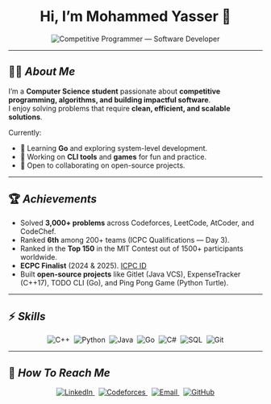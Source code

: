 <div align="center">

# Hi, I’m **Mohammed Yasser** 👋
  
<p align="center">
  <img alt="Competitive Programmer — Software Developer" src="https://readme-typing-svg.demolab.com?font=Fira+Code&size=32&pause=1000&color=22C55E&center=true&vCenter=true&width=850&height=90&lines=Competitive+Programmer;Software+Developer;Open+Source+Contributor;Lifelong+Learner" />
</p>

</div>

---

## 🧑‍💻 ***About Me***

I’m a **Computer Science student** passionate about **competitive programming, algorithms, and building impactful software**.  
I enjoy solving problems that require **clean, efficient, and scalable solutions**.  

Currently:  
- 🌱 Learning **Go** and exploring system-level development.  
- 🔭 Working on **CLI tools** and **games** for fun and practice.  
- 🤝 Open to collaborating on open-source projects.  

---

## 🏆 ***Achievements***
- Solved **3,000+ problems** across Codeforces, LeetCode, AtCoder, and CodeChef.  
- Ranked **6th** among 200+ teams (ICPC Qualifications — Day 3).  
- Ranked in the **Top 150** in the MIT Contest out of 1500+ participants worldwide.  
- **ECPC Finalist** (2024 & 2025). [ICPC ID](https://icpc.global/private/person/986516/ICPCID)  
- Built **open-source projects** like Gitlet (Java VCS), ExpenseTracker (C++17), TODO CLI (Go), and Ping Pong Game (Python Turtle).  

---

## ⚡ ***Skills***
<p align="center">
  <img alt="C++" src="https://img.shields.io/badge/C%2B%2B-00599C?logo=c%2B%2B&logoColor=white&style=flat-square" />&nbsp;
  <img alt="Python" src="https://img.shields.io/badge/Python-3776AB?logo=python&logoColor=white&style=flat-square" />&nbsp;
  <img alt="Java" src="https://img.shields.io/badge/Java-007396?logo=java&logoColor=white&style=flat-square" />&nbsp;
  <img alt="Go" src="https://img.shields.io/badge/Go-00ADD8?logo=go&logoColor=white&style=flat-square" />&nbsp;
  <img alt="C#" src="https://img.shields.io/badge/C%23-239120?logo=c-sharp&logoColor=white&style=flat-square" />&nbsp;
  <img alt="SQL" src="https://img.shields.io/badge/SQL-4479A1?logo=postgresql&logoColor=white&style=flat-square" />&nbsp;
  <img alt="Git" src="https://img.shields.io/badge/Git-F05032?logo=git&logoColor=white&style=flat-square" />
</p>

---

## 🔗 ***How To Reach Me***
<p align="center">

  <a href="https://www.linkedin.com/in/mohamed-yasser-3a6002275/" title="LinkedIn">
    <img alt="LinkedIn" src="https://img.shields.io/badge/LinkedIn-Mohammed--Yasser-0A66C2?logo=linkedin&logoColor=white&style=flat-square" />
  </a>&nbsp;
  <a href="https://codeforces.com/profile/Htrxxxxx" title="Codeforces">
    <img alt="Codeforces" src="https://img.shields.io/badge/Codeforces-Mohamed_Yasser-2EA44F?logo=codeforces&logoColor=white&style=flat-square" />
  </a>&nbsp;
  <a href="mailto:mohamedyasser222003@gmail.com" title="Email">
    <img alt="Email" src="https://img.shields.io/badge/Email-mohamedyasser222003@gmail.com-D14836?logo=gmail&logoColor=white&style=flat-square" />
  </a>&nbsp;
  <a href="https://github.com/Htrxxxxx" title="GitHub">
    <img alt="GitHub" src="https://img.shields.io/badge/GitHub-Htrxxxxx-181717?logo=github&logoColor=white&style=flat-square" />
  </a>
</p>
